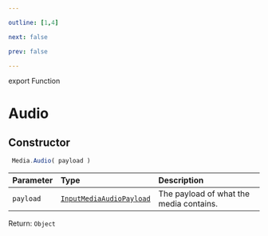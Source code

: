 ```yaml
---

outline: [1,4]

next: false

prev: false

---
```


export Function
# Audio

## Constructor
```ts
 Media.Audio( payload )
 ```
| Parameter | Type | Description |
| :--- | :--- | :--- |
| `payload` | [`InputMediaAudioPayload`](../../../interfaces/InputMediaAudioPayload.md) | The payload of what the media contains. |

Return: `Object`
